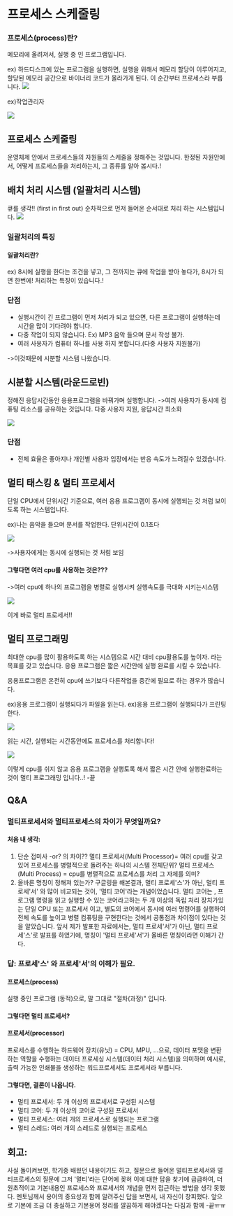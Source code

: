 # 프로세스 스케줄링

### 프로세스(process)란?

메모리에 올려져서, 실행 중 인 프로그램입니다.

ex)
하드디스크에 있는 프로그램을 실행하면, 
실행을 위해서 메모리 할당이 이루어지고, 
할당된 메모리 공간으로 바이너리 코드가 올라가게 된다. 이 순간부터 프로세스라 부릅니다.
![](https://images.velog.io/images/jzo09/post/e6e7b445-7f56-4d5b-9e71-24ad8ecdfe29/image.png)

ex)작업관리자


![](https://images.velog.io/images/jzo09/post/ffa0fcf1-8d56-4999-870c-f973ba708dc5/image.png)



## 프로세스 스케줄링
운영체제 안에서 프로세스들의 자원들의 스케줄을 정해주는 것입니다. 
한정된 자원안에서, 어떻게 프로세스들을 처리하는지, 그 종류를 알아 봅시다.!



## 배치 처리 시스템 (일괄처리 시스템)
큐를 생각!! (first in first out)
순차적으로 먼저 들어온 순서대로 처리 하는 시스템입니다.
![](https://images.velog.io/images/jzo09/post/1fafda30-63c6-41b8-810f-25c2eb46a360/image.png)


### 일괄처리의 특징
#### 일괄처리란? 
ex) 8시에 실행을 한다는 조건을 넣고, 그 전까지는 큐에 작업을 받아 놓다가, 8시가 되면 한번에! 처리하는 특징이 있습니다.!
### 단점

- 실행시간이 긴 프로그램이 먼저 처리가 되고 있으면, 다른 프로그램이 실행하는데 시간을 많이 기다려야 합니다.
- 다중 작업이 되지 않습니다. Ex) MP3 음악 들으며 문서 작성 불가.
- 여러 사용자가 컴퓨터 하나를 사용 하지 못합니다.(다중 사용자 지원불가)

->이것때문에 시분할 시스템 나왔습니다.

## 시분할 시스템(라운드로빈)
정해진 응답시간동안 응용프로그램을 바꿔가며 실행합니다.
->여러 사용자가 동시에 컴퓨팅 리소스를 공유하는 것입니다.
다중 사용자 지원, 응답시간 최소화

![](https://images.velog.io/images/jzo09/post/379c00f9-3120-4a4f-9852-78d4f0752019/image.png)

### 단점
- 전체 효율은 좋아지나 개인별 사용자 입장에서는 반응 속도가 느려질수 있겠습니다.
 
## 멀티 태스킹 & 멀티 프로세서
단일 CPU에서 단위시간 기준으로, 여러 응용 프로그램이 동시에 실행되는 것 처럼 보이도록 하는 시스템입니다.

ex)나는 음악을 들으며 문서를 작업한다. 단위시간이 0.1초다

![](https://images.velog.io/images/jzo09/post/dac75180-0600-4764-a307-a2249d9cacdd/image.png)

->사용자에게는 동시에 실행되는 것 처럼 보임

#### 그렇다면 여러 cpu를 사용하는 것은???

->여러 cpu에 하나의 프로그램을 병렬로 실행시켜 실행속도를 극대화 시키는시스템

![](https://images.velog.io/images/jzo09/post/3d723b3a-0ef8-400c-a3e6-2192a361494b/image.png)

이게 바로  멀티 프로세서!!





## 멀티 프로그래밍
최대한 cpu를 많이 활용하도록 하는 시스템으로
시간 대비 cpu활용도를 높이자. 라는 목표를 갖고 있습니다.
응용 프로그램은 짧은 시간안에 실행 완료를 시킬 수 있습니다.

응용프로그램은 온전히 cpu에 쓰기보다 다른작업을 중간에 필요로 하는 경우가 많습니다.

ex)응용 프로그램이 실행되다가 파일을 읽는다.
ex)응용 프로그램이 실행되다가 프린팅 한다.

![](https://images.velog.io/images/jzo09/post/f16e3f89-6424-4052-b60d-274b19bd56d4/image.png)

읽는 시간, 실행되는 시간동안에도 프로세스를 처리합니다!

![](https://images.velog.io/images/jzo09/post/ecc6b56e-e37c-4cd6-8541-8b64c88da875/image.png)

이렇게 cpu를 쉬지 않고 응용 프로그램을 실행토록 해서 짧은 시간 안에 실행완료하는 것이 멀티 프로그래밍 입니다..! -끝

## Q&A

### 멀티프로세서와 멀티프로세스의 차이가 무엇일까요?

#### 처음 내 생각:
1. 단순 접미사 -or? 의 차이??
멀티 프로세서(Multi Processor)= 여러 cpu를 갖고있어 프로세스를 병렬적으로 돌려주는 하나의 시스템 전체단위?
멀티 프로세스(Multi Process) = cpu를 병렬적으로 프로세스를 처리 그 자체를 의미?
2. 올바른 명칭이 정해져 있는가?
구글링을 해본결과, 멀티 프로세'스'가 아닌, 멀티 프로세'서' 와 많이 비교되는 것이, '멀티 코어'라는 개념이었습니다.
멀티 코어는 , 프로그램 명령을 읽고 실행할 수 있는 코어라고하는 두 개 이상의 독립 처리 장치가있는 단일 CPU 또는 프로세서 이고, 별도의 코어에서 동시에 여러 명령어를 실행하여 전체 속도를 높이고 병렬 컴퓨팅을 구현한다는 것에서 공통점과 차이점이 있다는 것을 알았습니다.
앞서 제가 발표한 자료에서는, 멀티 프로세'서'가 아닌, 멀티 프로세'스'로 발표를 하였기에, 명칭이 '멀티 프로세'서'가 올바른 명칭이라면 이해가 간다.

### 답: 프로세'스' 와 프로세'서'의 이해가 필요.

#### 프로세스(process)
실행 중인 프로그램 (동적)으로, 말 그대로 "절차(과정)" 입니다.

#### 그렇다면 멀티 프로세서?
#### 프로세서(processor) 
프로세스를 수행하는 하드웨어 장치(유닛) = CPU, MPU, ...으로,
데이터 포맷을 변환하는 역할을 수행하는 데이터 프로세싱 시스템(데이터 처리 시스템)을 의미하며 예시로,
출력 가능한 인쇄물을 생성하는 워드프로세서도 프로세서라 부릅니다.

#### 그렇다면, 결론이 나옵니다.
- 멀티 프로세서: 두 개 이상의 프로세서로 구성된 시스템
- 멀티 코어: 두 개 이상의 코어로 구성된 프로세서
- 멀티 프로세스: 여러 개의 프로세스로 실행되는 프로그램
- 멀티 스레드: 여러 개의 스레드로 실행되는 프로세스

## 회고:
사실 돌이켜보면, 학기중 배웠던 내용이기도 하고, 질문으로 들어온 멀티프로세서와 멀티프로세스의 질문에 그저 '멀티'라는 단어에 꽂혀 이에 대한 답을 찾기에 급급하여, 
더 원초적이고 기본내용인 프로세스와 프로세서의 개념을 먼저 접근하는 방법을 생각 못했다. 멘토님께서 용어의 중요성과 함께 알려주신 답을 보면서, 내 자신이 창피했다. 앞으로 기본에 조금 더 충실하고 기본용어 정리를 깔끔하게 해야겠다는 다짐과 함께 -끝ㅠㅠ 